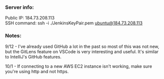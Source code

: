 ### Server info:  

Public IP: 184.73.208.113  
SSH command: ssh -i ./JenkinsKeyPair.pem ubuntu@184.73.208.113

### Notes:
9/12 - I've already used GitHub a lot in the past so most of this was not new, but the GitLens feature on VSCode is very interesting and useful. It's similar to IntelliJ's GitHub features.

10/1 - If connecting to a new AWS EC2 instance isn't working, make sure you're using http and not https.
